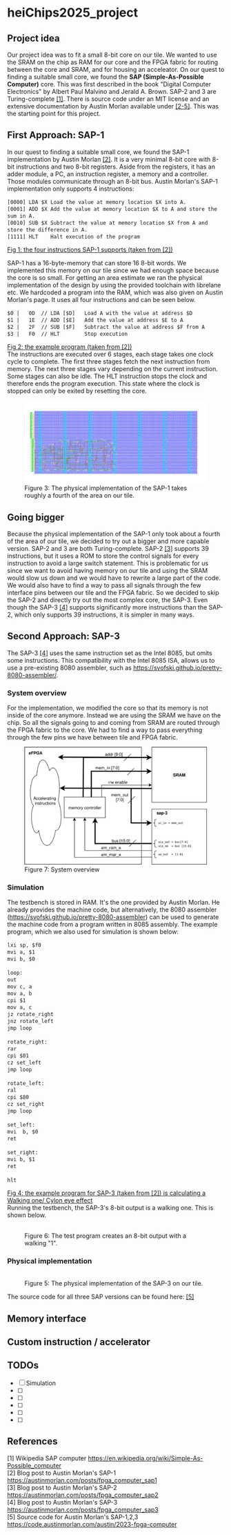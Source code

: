 # heiChips2025_project

## Project idea
Our project idea was to fit a small 8-bit core on our tile. We wanted to use the SRAM on the chip as RAM for our core and the FPGA fabric for routing between the core and SRAM, and for housing an acceleator.
On our quest to finding a suitable small core, we found the **SAP (Simple-As-Possible Computer)** core. This was first described in the book "Digital Computer Electronics" by Albert Paul Malvino and Jerald A. Brown. SAP-2 and 3 are Turing-complete [[1]](#ref1). There is source code under an MIT license and an extensive documentation by Austin Morlan available under [[2-5]](#ref5). This was the starting point for this project.

## First Approach: SAP-1 
In our quest to finding a suitable small core, we found the SAP-1 implementation by Austin Morlan [[2]](#ref2). It is a very minimal 8-bit core with 8-bit instructions and two 8-bit registers. Aside from the registers, it has an adder module, a PC, an instruction register, a memory and a controller. Those modules communicate through an 8-bit bus. Austin Morlan's SAP-1 implementation only supports 4 instructions: 
```
[0000] LDA $X Load the value at memory location $X into A.
[0001] ADD $X Add the value at memory location $X to A and store the sum in A.
[0010] SUB $X Subtract the value at memory location $X from A and store the difference in A.
[1111] HLT    Halt execution of the program
``` 
[Fig 1: the four instructions SAP-1 supports (taken from [2])](#ref2)  

SAP-1 has a 16-byte-memory that can store 16 8-bit words. We implemented this memory on our tile since we had enough space because the core is so small. For getting an area estimate we ran the physical implementation of the design by using the provided toolchain with librelane etc. We hardcoded a program into the RAM, which was also given on Austin Morlan's page. It uses all four instructions and can be seen below.
``` 
$0 |   0D  // LDA [$D]   Load A with the value at address $D  
$1 |   1E  // ADD [$E]   Add the value at address $E to A  
$2 |   2F  // SUB [$F]   Subtract the value at address $F from A
$3 |   F0  // HLT        Stop execution
```
[Fig 2: the example program (taken from [2])](#ref2)  
The instructions are executed over 6 stages, each stage takes one clock cycle to complete. The first three stages fetch the next instruction from memory. The next three stages vary depending on the current instruction. Some stages can also be idle. The HLT instruction stops the clock and therefore ends the program execution. This state where the clock is stopped can only be exited by resetting the core.

<figure>
  <img src="drawings/sap-1.png" alt="">
  <figcaption>Figure 3: The physical implementation of the SAP-1 takes roughly a fourth of the area on our tile.</figcaption>
</figure>

## Going bigger
Because the physical implementation of the SAP-1 only took about a fourth of the area of our tile, we decided to try out a bigger and more capable version. SAP-2 and 3 are both Turing-complete. SAP-2 [[3]](#ref3) supports 39 instructions, but it uses a ROM to store the control signals for every instruction to avoid a large switch statement. This is problematic for us since we want to avoid having memory on our tile and using the SRAM would slow us down and we would have to rewrite a large part of the code. We would also have to find a way to pass all signals through the few interface pins between our tile and the FPGA fabric. So we decided to skip the SAP-2 and directly try out the most complex core, the SAP-3. Even though the SAP-3 [[4]](#ref4) supports significantly more instructions than the SAP-2, which only supports 39 instructions, it is simpler in many ways. 

## Second Approach: SAP-3
The SAP-3 [[4]](#ref4) uses the same instruction set as the Intel 8085, but omits some instructions. This compatibility with the Intel 8085 ISA, allows us to use a pre-existing 8080 assembler, such as https://svofski.github.io/pretty-8080-assembler/.

### System overview
For the implementation, we modified the core so that its memory is not inside of the core anymore. Instead we are using the SRAM we have on the chip. So all the signals going to and coming from SRAM are routed through the FPGA fabric to the core. We had to find a way to pass everything through the few pins we have between tile and FPGA fabric. 
<figure>
  <img src="drawings/system_overview.svg" alt="">
  <figcaption>Figure 7: System overview </figcaption>
</figure>

### Simulation
The testbench is stored in RAM. It's the one provided by Austin Morlan. He already provides the machine code, but alternatively, the 8080 assembler (https://svofski.github.io/pretty-8080-assembler) can be used to generate the machine code from a program written in 8085 assembly. The example program, which we also used for simulation is shown below:
 
 ```
lxi sp, $f0
mvi a, $1
mvi b, $0

loop:
out
mov c, a
mov a, b
cpi $1
mov a, c
jz rotate_right
jnz rotate_left
jmp loop

rotate_right:
rar
cpi $01
cz set_left
jmp loop

rotate_left:
ral
cpi $80
cz set_right
jmp loop

set_left:
mvi  b, $0
ret

set_right:
mvi b, $1
ret

hlt
 ```
 [Fig 4: the example program for SAP-3 (taken from [2]) is calculating a Walking one/ Cylon eye effect](#ref2)  
 Running the testbench, the SAP-3's 8-bit output is a walking one. This is shown below.
<figure>
  <img src="drawings/waveforms_sap3_top.png" alt="">
  <figcaption>Figure 6: The test program creates an 8-bit output with a walking "1". </figcaption>
</figure>

### Physical implementation

<figure>
  <img src="drawings/sap-3.png" alt="">
  <figcaption>Figure 5: The physical implementation of the SAP-3 on our tile.</figcaption>
</figure>


The source code for all three SAP versions can be found here: [[5]](#ref5)

## Memory interface 

## Custom instruction / accelerator

## TODOs

- [ ] Simulation
- [ ] 
- [ ] 
- [ ] 
- [ ] 
- [ ] 

## References
[1] <a id="ref1"> Wikipedia SAP computer https://en.wikipedia.org/wiki/Simple-As-Possible_computer   
[2] <a id="ref2"> Blog post to Austin Morlan's SAP-1 https://austinmorlan.com/posts/fpga_computer_sap1  
[3] <a id="ref3"> Blog post to Austin Morlan's SAP-2 https://austinmorlan.com/posts/fpga_computer_sap2  
[4] <a id="ref4"> Blog post to Austin Morlan's SAP-3 https://austinmorlan.com/posts/fpga_computer_sap3  
[5] <a id="ref5"> Source code for Austin Morlan's SAP-1,2,3 https://code.austinmorlan.com/austin/2023-fpga-computer  
